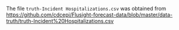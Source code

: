 The file `truth-Incident Hospitalizations.csv` was obtained from https://github.com/cdcepi/Flusight-forecast-data/blob/master/data-truth/truth-Incident%20Hospitalizations.csv